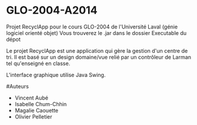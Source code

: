 GLO-2004-A2014
==============

Projet RecyclApp pour le cours GLO-2004 de l'Université Laval (génie logiciel orienté objet)
Vous trouverez le .jar dans le dossier Executable du dépot

Le projet RecyclApp est une application qui gère la gestion d'un centre de tri.
Il est basé sur un design domaine/vue relié par un contrôleur de Larman tel qu'enseigné en classe.

L'interface graphique utilise Java Swing.

#Auteurs
* Vincent Aubé
* Isabelle Chum-Chhin
* Magalie Caouette
* Olivier Pelletier
